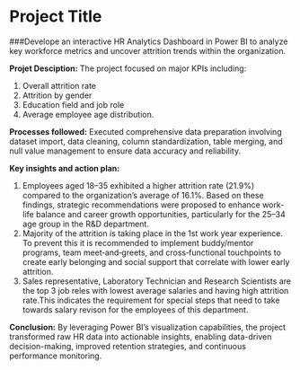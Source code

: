 # Project Title
###Develope an interactive HR Analytics Dashboard in Power BI to analyze key workforce metrics and uncover attrition trends within the organization.

**Projet Desciption:**
The project focused on major KPIs including:
1. Overall attrition rate
2. Attrition by gender
3. Education field and job role
4. Average employee age distribution.

**Processes followed:**
Executed comprehensive data preparation involving dataset import, data cleaning, column standardization, table merging, and null value management to ensure data accuracy and reliability.

**Key insights and action plan:**
1. Employees aged 18–35 exhibited a higher attrition rate (21.9%) compared to the organization’s average of 16.1%. Based on these findings, strategic recommendations were proposed to enhance work-life balance and career growth opportunities, particularly for the 25–34 age group in the R&D department.
2. Majority of the attrition is taking place in the 1st work year experience. To prevent this it is recommended to implement buddy/mentor programs, team meet‑and‑greets, and cross‑functional touchpoints to create early belonging and social support that correlate with lower early attrition.
3. Sales representative, Laboratory Technician and Research Scientists are the top 3 job reles with lowest average salaries and having high attrition rate.This indicates the requirement for special steps that need to take towards salary revison for the employees of this department.

**Conclusion:**
By leveraging Power BI’s visualization capabilities, the project transformed raw HR data into actionable insights, enabling data-driven decision-making, improved retention strategies, and continuous performance monitoring.
